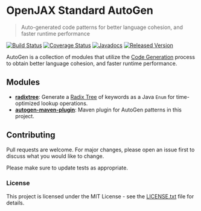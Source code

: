 # OpenJAX Standard AutoGen

> Auto-generated code patterns for better language cohesion, and faster runtime performance

[![Build Status](https://travis-ci.org/openjax/standard-autogen.png)](https://travis-ci.org/openjax/standard-autogen)
[![Coverage Status](https://coveralls.io/repos/github/openjax/standard-autogen/badge.svg)](https://coveralls.io/github/openjax/standard-autogen)
[![Javadocs](https://www.javadoc.io/badge/org.openjax.standard.autogen/autogen.svg)](https://www.javadoc.io/doc/org.openjax.standard.autogen/autogen)
[![Released Version](https://img.shields.io/maven-central/v/org.openjax.standard.autogen/autogen.svg)](https://mvnrepository.com/artifact/org.openjax.standard.autogen/autogen)

AutoGen is a collection of modules that utilize the [Code Generation][codegen] process to obtain better language cohesion, and faster runtime performance.

## Modules

* **[radixtree][radixtree]**: Generate a [Radix Tree][radix-tree] of keywords as a Java `Enum` for time-optimized lookup operations.
* **[autogen-maven-plugin][maven-plugin]**: Maven plugin for AutoGen patterns in this project.

## Contributing

Pull requests are welcome. For major changes, please open an issue first to discuss what you would like to change.

Please make sure to update tests as appropriate.

### License

This project is licensed under the MIT License - see the [LICENSE.txt](LICENSE.txt) file for details.

[radixtree]: /radixtree
[maven-plugin]: /maven-plugin

[codegen]: https://en.wikipedia.org/wiki/Code_generation_(compiler)
[radix-tree]: https://en.wikipedia.org/wiki/Radix_tree